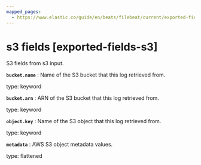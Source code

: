```yaml
---
mapped_pages:
  - https://www.elastic.co/guide/en/beats/filebeat/current/exported-fields-s3.html
---
```


<!-- This file is generated! See scripts/generate_fields_docs.py -->

# s3 fields [exported-fields-s3]

S3 fields from s3 input.

**`bucket.name`**
:   Name of the S3 bucket that this log retrieved from.

type: keyword


**`bucket.arn`**
:   ARN of the S3 bucket that this log retrieved from.

type: keyword


**`object.key`**
:   Name of the S3 object that this log retrieved from.

type: keyword


**`metadata`**
:   AWS S3 object metadata values.

type: flattened


